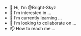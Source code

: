 - 👋 Hi, I’m @Bright-Skyz
- 👀 I’m interested in ...
- 🌱 I’m currently learning ...
- 💞️ I’m looking to collaborate on ...
- 📫 How to reach me ...

<!---
Bright-Skyz/Bright-Skyz is a ✨ special ✨ repository because its `README.md` (this file) appears on your GitHub profile.
You can click the Preview link to take a look at your changes.
--->

